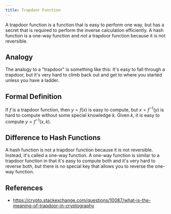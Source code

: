 ```yaml
---
title: Trapdoor Function
---
```


A trapdoor function is a function that is easy to perform one way, but has a secret that is required to perform the inverse calculation efficiently. 
A hash function is a one-way function and *not* a trapdoor function because it is not reversible.


## Analogy
The analogy to a "trapdoor" is something like this: It's easy to fall through a trapdoor, but it's very hard to climb back out and get to where you started unless you have a ladder.


## Formal Definition
If $f$ is a trapdoor function, then $y=f(x)$ is easy to compute, but $x = f^{-1}(y)$ is hard to compute without some special knowledge $k$. Given $k$, it is easy to compute $y=f^{-1}(x,k)$.



## Difference to Hash Functions
A hash function is not a trapdoor function because it is not reversible. Instead, it's called a one-way function. A one-way function is similar to a trapdoor function in that it's easy to compute both and it's very hard to reverse both, but there is no special key that allows you to reverse the one-way function.



## References
* https://crypto.stackexchange.com/questions/10087/what-is-the-meaning-of-trapdoor-in-cryptography


